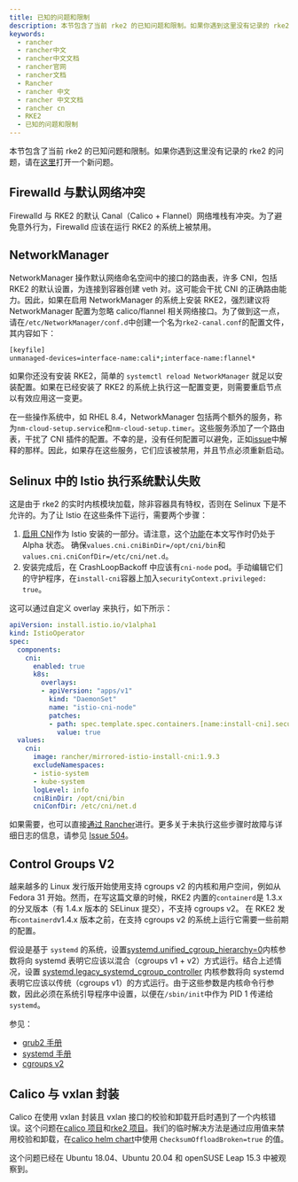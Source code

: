 ```yaml
---
title: 已知的问题和限制
description: 本节包含了当前 rke2 的已知问题和限制。如果你遇到这里没有记录的 rke2 的问题，请在[这里](https://github.com/rancher/rke2/issues)打开一个新问题。
keywords:
  - rancher
  - rancher中文
  - rancher中文文档
  - rancher官网
  - rancher文档
  - Rancher
  - rancher 中文
  - rancher 中文文档
  - rancher cn
  - RKE2
  - 已知的问题和限制
---
```


本节包含了当前 rke2 的已知问题和限制。如果你遇到这里没有记录的 rke2 的问题，请在[这里](https://github.com/rancher/rke2/issues)打开一个新问题。

## Firewalld 与默认网络冲突

Firewalld 与 RKE2 的默认 Canal（Calico + Flannel）网络堆栈有冲突。为了避免意外行为，Firewalld 应该在运行 RKE2 的系统上被禁用。

## NetworkManager

NetworkManager 操作默认网络命名空间中的接口的路由表，许多 CNI，包括 RKE2 的默认设置，为连接到容器创建 veth 对。这可能会干扰 CNI 的正确路由能力。因此，如果在启用 NetworkManager 的系统上安装 RKE2，强烈建议将 NetworkManager 配置为忽略 calico/flannel 相关网络接口。为了做到这一点，请在`/etc/NetworkManager/conf.d`中创建一个名为`rke2-canal.conf`的配置文件，其内容如下：

```bash
[keyfile]
unmanaged-devices=interface-name:cali*;interface-name:flannel*
```

如果你还没有安装 RKE2，简单的 `systemctl reload NetworkManager` 就足以安装配置。如果在已经安装了 RKE2 的系统上执行这一配置变更，则需要重启节点以有效应用这一变更。

在一些操作系统中，如 RHEL 8.4，NetworkManager 包括两个额外的服务，称为`nm-cloud-setup.service`和`nm-cloud-setup.timer`。这些服务添加了一个路由表，干扰了 CNI 插件的配置。不幸的是，没有任何配置可以避免，正如[issue](https://github.com/rancher/rke2/issues/1053)中解释的那样。因此，如果存在这些服务，它们应该被禁用，并且节点必须重新启动。

## Selinux 中的 Istio 执行系统默认失败

这是由于 rke2 的实时内核模块加载，除非容器具有特权，否则在 Selinux 下是不允许的。为了让 Istio 在这些条件下运行，需要两个步骤：

1. [启用 CNI](https://istio.io/latest/docs/setup/additional-setup/cni/)作为 Istio 安装的一部分。请注意，这个[功能](https://istio.io/latest/about/feature-stages/)在本文写作时仍处于 Alpha 状态。 确保`values.cni.cniBinDir=/opt/cni/bin`和`values.cni.cniConfDir=/etc/cni/net.d`。
2. 安装完成后，在 CrashLoopBackoff 中应该有`cni-node` pod。手动编辑它们的守护程序，在`install-cni`容器上加入`securityContext.privileged: true`。

这可以通过自定义 overlay 来执行，如下所示：

```yaml
apiVersion: install.istio.io/v1alpha1
kind: IstioOperator
spec:
  components:
    cni:
      enabled: true
      k8s:
        overlays:
        - apiVersion: "apps/v1"
          kind: "DaemonSet"
          name: "istio-cni-node"
          patches:
          - path: spec.template.spec.containers.[name:install-cni].securityContext.privileged
            value: true
  values:
    cni:
      image: rancher/mirrored-istio-install-cni:1.9.3
      excludeNamespaces:
      - istio-system
      - kube-system
      logLevel: info
      cniBinDir: /opt/cni/bin
      cniConfDir: /etc/cni/net.d
```

如果需要，也可以直接[通过 Rancher](https://github.com/rancher/rancher/issues/27377#issuecomment-739075400)进行。更多关于未执行这些步骤时故障与详细日志的信息，请参见 [Issue 504](https://github.com/rancher/rke2/issues/504)。

## Control Groups V2

越来越多的 Linux 发行版开始使用支持 cgroups v2 的内核和用户空间，例如从 Fedora 31 开始。然而，在写这篇文章的时候，RKE2 内置的`containerd`是 1.3.x 的分叉版本（有 1.4.x 版本的 SELinux 提交），不支持 cgroups v2。 在 RKE2 发布`containerd`v1.4.x 版本之前，在支持 cgroups v2 的系统上运行它需要一些前期的配置。

假设是基于 `systemd` 的系统，设置[systemd.unified_cgroup_hierarchy=0](https://www.freedesktop.org/software/systemd/man/systemd.html#systemd.unified_cgroup_hierarchy)内核参数将向 systemd 表明它应该以混合（cgroups v1 + v2）方式运行。结合上述情况，设置 [systemd.legacy_systemd_cgroup_controller](https://www.freedesktop.org/software/systemd/man/systemd.html#systemd.legacy_systemd_cgroup_controller) 内核参数将向 systemd 表明它应该以传统（cgroups v1）的方式运行。由于这些参数是内核命令行参数，因此必须在系统引导程序中设置，以便在`/sbin/init`中作为 PID 1 传递给`systemd`。

参见：

- [grub2 手册](https://www.gnu.org/software/grub/manual/grub/grub.html#linux)
- [systemd 手册](https://www.freedesktop.org/software/systemd/man/systemd.html#Kernel%20Command%20Line)
- [cgroups v2](https://www.kernel.org/doc/html/latest/admin-guide/cgroup-v2.html)

## Calico 与 vxlan 封装

Calico 在使用 vxlan 封装且 vxlan 接口的校验和卸载开启时遇到了一个内核错误。这个问题在[calico 项目](https://github.com/projectcalico/calico/issues/3145)和[rke2 项目](https://github.com/rancher/rke2/issues/1541)。我们的临时解决方法是通过应用值来禁用校验和卸载，在[calico helm chart](https://github.com/rancher/rke2-charts/blob/main/charts/rke2-calico/rke2-calico/v3.19.2-203/values.yaml#L51-L53)中使用 `ChecksumOffloadBroken=true` 的值。

这个问题已经在 Ubuntu 18.04、Ubuntu 20.04 和 openSUSE Leap 15.3 中被观察到。
